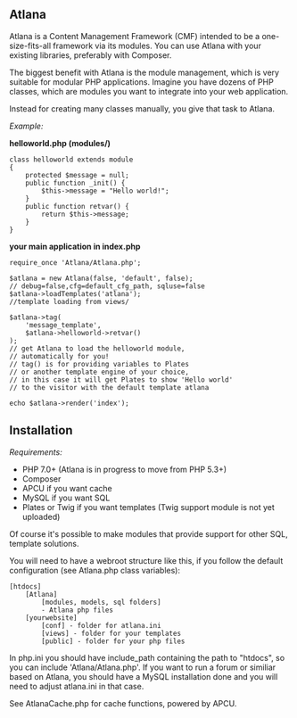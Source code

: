 ## Atlana
Atlana is a Content Management Framework (CMF) intended to be a one-size-fits-all framework via its modules. You can use Atlana with your existing libraries, preferably with Composer.

The biggest benefit with Atlana is the module management, which is very suitable for modular PHP applications. Imagine you have dozens of PHP classes, which are modules you want to integrate into your web application.

Instead for creating many classes manually, you give that task to Atlana.

*Example:*

**helloworld.php (modules/)**

    class helloworld extends module
    {
	    protected $message = null;
	    public function _init() {
		    $this->message = "Hello world!";
	    }
	    public function retvar() {
		    return $this->message;
	    }
    }
**your main application in index.php**

    require_once 'Atlana/Atlana.php';

    $atlana = new Atlana(false, 'default', false);
    // debug=false,cfg=default_cfg_path, sqluse=false
    $atlana->loadTemplates('atlana');
    //template loading from views/

    $atlana->tag(
	    'message_template',
	    $atlana->helloworld->retvar()
    );
    // get Atlana to load the helloworld module,
    // automatically for you!
    // tag() is for providing variables to Plates
    // or another template engine of your choice,
    // in this case it will get Plates to show 'Hello world'
    // to the visitor with the default template atlana

    echo $atlana->render('index'); 
  
## Installation
*Requirements:*
 - PHP 7.0+ (Atlana is in progress to move from PHP 5.3+)
 - Composer
 - APCU if you want cache
 - MySQL if you want SQL
 - Plates or Twig if you want templates (Twig support module is not yet uploaded)

Of course it's possible to make modules that provide support for other SQL, template solutions.

You will need to have a webroot structure like this, if you follow the default configuration (see Atlana.php class variables):

    [htdocs]
	    [Atlana]
		    [modules, models, sql folders]
		    - Atlana php files
		[yourwebsite]
	    	[conf] - folder for atlana.ini
	    	[views] - folder for your templates
	    	[public] - folder for your php files

In php.ini you should have include_path containing the path to "htdocs", so you can include 'Atlana/Atlana.php'. If you want to run a forum or similiar based on Atlana, you should have a MySQL installation done and you will need to adjust atlana.ini in that case.

See AtlanaCache.php for cache functions, powered by APCU.
